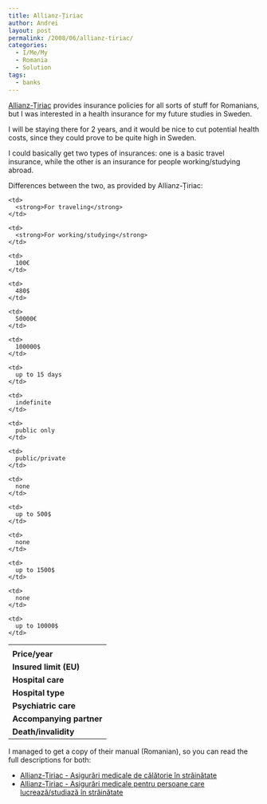 ```yaml
---
title: Allianz-Țiriac
author: Andrei
layout: post
permalink: /2008/06/allianz-tiriac/
categories:
  - I/Me/My
  - Romania
  - Solution
tags:
  - banks
---
```

[Allianz-Țiriac][1] provides insurance policies for all sorts of stuff for Romanians, but I was interested in a health insurance for my future studies in Sweden.

I will be staying there for 2 years, and it would be nice to cut potential health costs, since they could prove to be quite high in Sweden.

I could basically get two types of insurances: one is a basic travel insurance, while the other is an insurance for people working/studying abroad.

Differences between the two, as provided by Allianz-Țiriac:

<table border="0">
  <tr>
    <td>
    </td>
    
    <td>
      <strong>For traveling</strong>
    </td>
    
    <td>
      <strong>For working/studying</strong>
    </td>
  </tr>
  
  <tr>
    <td>
      <strong>Price/year</strong>
    </td>
    
    <td>
      100€
    </td>
    
    <td>
      480$
    </td>
  </tr>
  
  <tr>
    <td>
      <strong>Insured limit (EU)</strong>
    </td>
    
    <td>
      50000€
    </td>
    
    <td>
      100000$
    </td>
  </tr>
  
  <tr>
    <td>
      <strong>Hospital care</strong>
    </td>
    
    <td>
      up to 15 days
    </td>
    
    <td>
      indefinite
    </td>
  </tr>
  
  <tr>
    <td>
      <strong>Hospital type</strong>
    </td>
    
    <td>
      public only
    </td>
    
    <td>
      public/private
    </td>
  </tr>
  
  <tr>
    <td>
      <strong>Psychiatric care</strong>
    </td>
    
    <td>
      none
    </td>
    
    <td>
      up to 500$
    </td>
  </tr>
  
  <tr>
    <td>
      <strong>Accompanying partner</strong>
    </td>
    
    <td>
      none
    </td>
    
    <td>
      up to 1500$
    </td>
  </tr>
  
  <tr>
    <td>
      <strong>Death/invalidity</strong>
    </td>
    
    <td>
      none
    </td>
    
    <td>
      up to 10000$
    </td>
  </tr>
</table>

I managed to get a copy of their manual (Romanian), so you can read the full descriptions for both:

*   [Allianz-Țiriac - Asigurări medicale de călătorie în străinătate][2]
*   [Allianz-Țiriac - Asigurări medicale pentru persoane care lucrează/studiază în străinătate][3]

 [1]: http://www.allianztiriac.ro
 [2]: http://blog.andreineculau.com/wp-content/uploads/2008/06/allianztiriac-asigurari-de-calatorie.pdf
 [3]: http://blog.andreineculau.com/wp-content/uploads/2008/06/allianztiriac-asigurari-de-lucru-si-studii.pdf